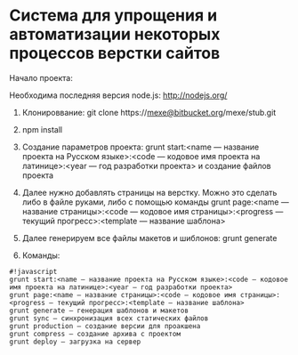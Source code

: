 # Система для упрощения и автоматизации некоторых процессов верстки сайтов #

Начало проекта:

Необходима последняя версия node.js: http://nodejs.org/

1. Клонироввание: git clone https://mexe@bitbucket.org/mexe/stub.git

2) npm install

3) Создание параметров проекта: grunt start:<name — название проекта на Русском языке>:<code — кодовое имя проекта на латинице>:<year — год разработки проекта>
и создание файлов проекта

4) Далее нужно добавлять страницы на верстку. Можно это сделать либо в файле руками, либо с помощью команды grunt page:<name — название страницы>:<code — кодовое имя страницы>:<progress — текущий прогресс>:<template — название шаблона>

5) Далее генерируем все файлы макетов и шиблонов: grunt generate

6) Команды:


```
#!javascript
grunt start:<name — название проекта на Русском языке>:<code — кодовое имя проекта на латинице>:<year — год разработки проекта>
grunt page:<name — название страницы>:<code — кодовое имя страницы>:<progress — текущий прогресс>:<template — название шаблона>
grunt generate — генерация шаблонов и макетов
grunt sync — синхронизация всех статических файлов
grunt production — создание версии для проакшена
grunt compress — создание архива с проектом
grunt deploy — загрузка на сервер

```